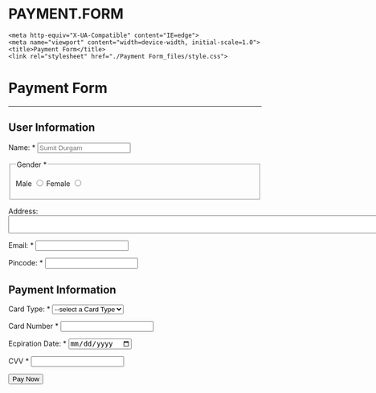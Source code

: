 # PAYMENT.FORM
<!DOCTYPE html>
<!-- saved from url=(0041)file:///C:/Users/lenovo/payment_form.html -->
<html lang="en"><head><meta http-equiv="Content-Type" content="text/html; charset=UTF-8">
    
    <meta http-equiv="X-UA-Compatible" content="IE=edge">
    <meta name="viewport" content="width=device-width, initial-scale=1.0">
    <title>Payment Form</title>
    <link rel="stylesheet" href="./Payment Form_files/style.css">
</head>

<body>
    <div class="container">
    <form action="file:///C:/Users/lenovo/payment_form.html">
        <h1 class="main_heading">Payment Form</h1>
        <hr>
        <h2>User Information</h2>
        <p>Name: * <input type="text" required="" name="name" placeholder="Sumit Durgam">
        </p>
        <fieldset>
            <legend>Gender * </legend>
        <p>
            Male <input type="radio" name="gender" id="male" required="">
            Female <input type="radio" name="gender" id="female" required="">
        </p>
    </fieldset>
    <p>Address: <textarea name="address" id="address" cols="100" rowa="8"></textarea></p>
    <p> Email: * <input type="email" name="email" id="email" required=""></p>
    <p>Pincode: * <input type="number" name="pincode" id="pincode" required=""></p>
    <h2>Payment Information</h2>
    <p>Card Type: *
        <select name="card_type" id="card_type" required="">
            <option value="">--select a Card Type</option>
            <option value="visa">visa</option>
            <option value="rupay">Rupay</option>
            <option value="mastercard">mastercard</option>
        </select>
    </p>
    <p>
        Card Number * <input type="number" name="card_number" id="card_number" required="">
    </p>
    <p>
        Ecpiration Date: * <input type="date" name="ecp_date" id="exp-date" required="">
    </p>
    <p>
        CVV * <input type="password" name="cvv" id="cvv" required="">
    </p>
    <input type="submit" value="Pay Now">
    </form>
</div>


</body></html>
